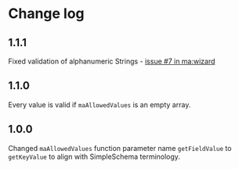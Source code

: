 # Change log

## 1.1.1
Fixed validation of alphanumeric Strings - [issue #7 in ma:wizard](https://github.com/doubleslashG/ma-wizard/issues/7)

## 1.1.0
Every value is valid if `maAllowedValues` is an empty array.

## 1.0.0
Changed `maAllowedValues` function parameter name `getFieldValue` to `getKeyValue` to align with SimpleSchema terminology.